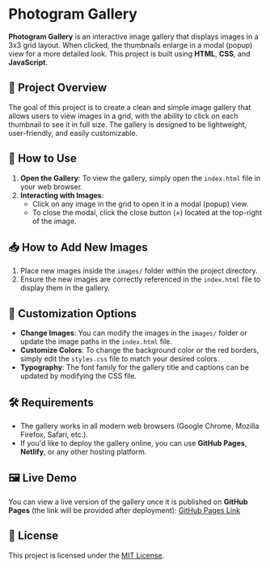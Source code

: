 # Photogram Gallery

**Photogram Gallery** is an interactive image gallery that displays images in a 3x3 grid layout. When clicked, the thumbnails enlarge in a modal (popup) view for a more detailed look. This project is built using **HTML**, **CSS**, and **JavaScript**.

## 🌟 Project Overview
The goal of this project is to create a clean and simple image gallery that allows users to view images in a grid, with the ability to click on each thumbnail to see it in full size. The gallery is designed to be lightweight, user-friendly, and easily customizable.

## 🚀 How to Use

1. **Open the Gallery**: To view the gallery, simply open the `index.html` file in your web browser.
2. **Interacting with Images**:
    - Click on any image in the grid to open it in a modal (popup) view.
    - To close the modal, click the close button (×) located at the top-right of the image.

## 📥 How to Add New Images
1. Place new images inside the `images/` folder within the project directory.
2. Ensure the new images are correctly referenced in the `index.html` file to display them in the gallery.

## 🔧 Customization Options
- **Change Images**: You can modify the images in the `images/` folder or update the image paths in the `index.html` file.
- **Customize Colors**: To change the background color or the red borders, simply edit the `styles.css` file to match your desired colors.
- **Typography**: The font family for the gallery title and captions can be updated by modifying the CSS file.

## 🛠️ Requirements
- The gallery works in all modern web browsers (Google Chrome, Mozilla Firefox, Safari, etc.).
- If you'd like to deploy the gallery online, you can use **GitHub Pages**, **Netlify**, or any other hosting platform.

## 🖼️ Live Demo
You can view a live version of the gallery once it is published on **GitHub Pages** (the link will be provided after deployment):
[GitHub Pages Link](https://owalid750.github.io/photogram-gallery/)


## 📄 License
This project is licensed under the [MIT License](LICENSE).
